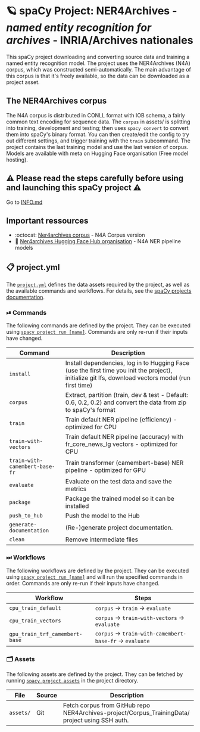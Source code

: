 <!-- SPACY PROJECT: AUTO-GENERATED DOCS START (do not remove) -->

# 🪐 spaCy Project: NER4Archives - *named entity recognition for archives* - INRIA/Archives nationales

 This spaCy project downloading and converting source data and training a named entity recognition model. The project uses the NER4Archives (N4A) corpus, which was constructed semi-automatically. The main advantage of this corpus is that it's freely available, so the data can be downloaded as a project asset.
## The NER4Archives corpus
The N4A corpus is distributed in CONLL format with IOB schema, a fairly common text encoding for sequence data. The `corpus` in assets/ is splitting into training, development and testing; then uses `spacy convert` to convert them into spaCy's binary format. You can then create/edit the config to try out different settings, and trigger training with the `train` subcommand. The project contains the last training model and use the last version of corpus. Models are available with meta on Hugging Face organisation (Free model hosting).

## ⚠️ Please read the steps carefully before using and launching this spaCy project ⚠️
Go to [INFO.md](./INFO.md)
## Important ressources
- :octocat: [Ner4archives corpus](https://github.com/NER4Archives-project/Corpus_TrainingData) - N4A Corpus version
- 🤗 [Ner4archives Hugging Face Hub organisation](https://huggingface.co/ner4archives) - N4A NER pipeline models


## 📋 project.yml

The [`project.yml`](project.yml) defines the data assets required by the
project, as well as the available commands and workflows. For details, see the
[spaCy projects documentation](https://spacy.io/usage/projects).

### ⏯ Commands

The following commands are defined by the project. They
can be executed using [`spacy project run [name]`](https://spacy.io/api/cli#project-run).
Commands are only re-run if their inputs have changed.

| Command | Description |
| --- | --- |
| `install` | Install dependencies, log in to Hugging Face (use the first time you init the project), initialize git lfs, download vectors model (run first time) |
| `corpus` | Extract, partition (train, dev & test - Default: 0.6, 0.2, 0.2) and convert the data from zip to spaCy's format |
| `train` | Train default NER pipeline (efficiency) - optimized for CPU |
| `train-with-vectors` | Train default NER pipeline (accuracy) with fr_core_news_lg vectors - optimized for CPU |
| `train-with-camembert-base-fr` | Train transformer (camembert-base) NER pipeline - optimized for GPU |
| `evaluate` | Evaluate on the test data and save the metrics |
| `package` | Package the trained model so it can be installed |
| `push_to_hub` | Push the model to the Hub |
| `generate-documentation` | (Re-)generate project documentation. |
| `clean` | Remove intermediate files |

### ⏭ Workflows

The following workflows are defined by the project. They
can be executed using [`spacy project run [name]`](https://spacy.io/api/cli#project-run)
and will run the specified commands in order. Commands are only re-run if their
inputs have changed.

| Workflow | Steps |
| --- | --- |
| `cpu_train_default` | `corpus` &rarr; `train` &rarr; `evaluate` |
| `cpu_train_vectors` | `corpus` &rarr; `train-with-vectors` &rarr; `evaluate` |
| `gpu_train_trf_camembert-base` | `corpus` &rarr; `train-with-camembert-base-fr` &rarr; `evaluate` |

### 🗂 Assets

The following assets are defined by the project. They can
be fetched by running [`spacy project assets`](https://spacy.io/api/cli#project-assets)
in the project directory.

| File | Source | Description |
| --- | --- | --- |
| `assets/` | Git | Fetch corpus from GitHub repo NER4Archives-project/Corpus_TrainingData/ project using SSH auth. |

<!-- SPACY PROJECT: AUTO-GENERATED DOCS END (do not remove) -->
